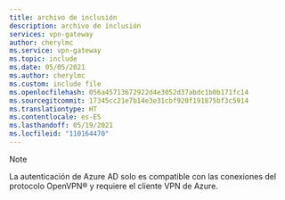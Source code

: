```yaml
---
title: archivo de inclusión
description: archivo de inclusión
services: vpn-gateway
author: cherylmc
ms.service: vpn-gateway
ms.topic: include
ms.date: 05/05/2021
ms.author: cherylmc
ms.custom: include file
ms.openlocfilehash: 056a45713672922d4e3052d37abdc1b0b171fc14
ms.sourcegitcommit: 17345cc21e7b14e3e31cbf920f191875bf3c5914
ms.translationtype: HT
ms.contentlocale: es-ES
ms.lasthandoff: 05/19/2021
ms.locfileid: "110164470"
---
```

> [!NOTE]
>La autenticación de Azure AD solo es compatible con las conexiones del protocolo OpenVPN® y requiere el cliente VPN de Azure.
>